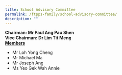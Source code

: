 ```yaml
---
title: School Advisory Committee
permalink: /ftpps-family/school-advisory-committee/
description: ""
---
```

**Chairman: Mr Paul Ang Pau Shen**
<br>
**Vice Chairman: Dr Lim Tit Meng**
<br>
<b><u>Members</u></b>
* Mr Loh Yong Cheng
* Mr Michael Ma
* Mr Joseph Ang
* Ms Yeo Gek Wah Annie